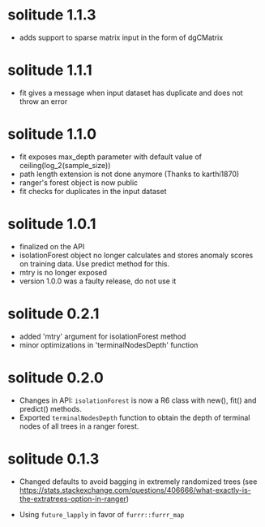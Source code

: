 # solitude 1.1.3

- adds support to sparse matrix input in the form of dgCMatrix

# solitude 1.1.1

- fit gives a message when input dataset has duplicate and does not throw an error

# solitude 1.1.0

- fit exposes max_depth parameter with default value of ceiling(log_2(sample_size))
- path length extension is not done anymore (Thanks to karthi1870)
- ranger's forest object is now public
- fit checks for duplicates in the input dataset

# solitude 1.0.1

- finalized on the API
- isolationForest object no longer calculates and stores anomaly scores on training data. Use predict method for this.
- mtry is no longer exposed
- version 1.0.0 was a faulty release, do not use it

# solitude 0.2.1

- added 'mtry' argument for isolationForest method
- minor optimizations in 'terminalNodesDepth' function

# solitude 0.2.0

- Changes in API: `isolationForest` is now a R6 class with new(), fit() and predict() methods.
- Exported `terminalNodesDepth` function to obtain the depth of terminal nodes of all trees in a ranger forest. 

# solitude 0.1.3

- Changed defaults to avoid bagging in extremely randomized trees (see https://stats.stackexchange.com/questions/406666/what-exactly-is-the-extratrees-option-in-ranger)

- Using `future_lapply` in favor of `furrr::furrr_map`
